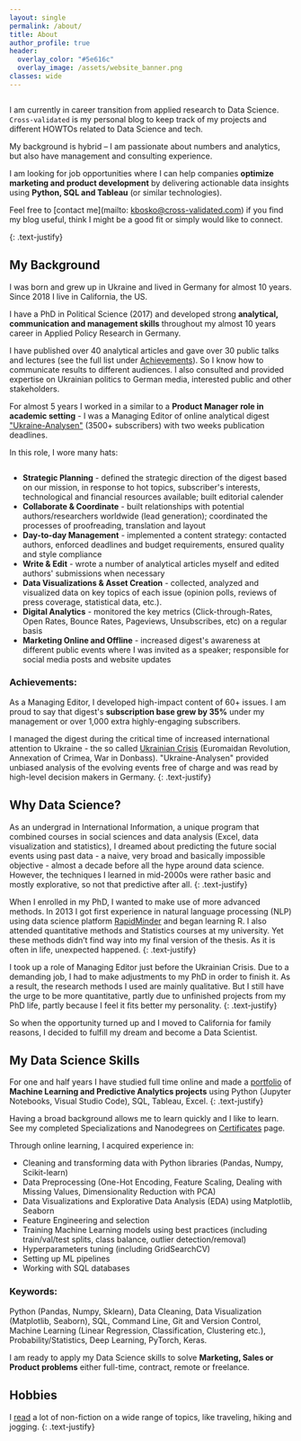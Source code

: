 ```yaml
---
layout: single
permalink: /about/
title: About
author_profile: true
header:
  overlay_color: "#5e616c"
  overlay_image: /assets/website_banner.png
classes: wide
---
```


<figure style="width: 30%" class="align-right">
  <img src="{{ site.url }}{{ site.baseurl }}/assets/images/hawaii.jpg" alt="">
</figure> 

I am currently in career transition from applied research to Data Science. `Cross-validated` is my personal blog to keep track of my projects and different HOWTOs related to Data Science and tech.

My background is hybrid – I am passionate about numbers and analytics, but also have management and consulting experience.

I am looking for job opportunities where I can help companies **optimize marketing and product development** by delivering actionable data insights using **Python, SQL and Tableau** (or similar technologies). 

Feel free to [contact me](mailto: kbosko@cross-validated.com) if you find my blog useful, think I might be a good fit or simply would like to connect. 


{: .text-justify}

## My Background
I was born and grew up in Ukraine and lived in Germany for almost 10 years. Since 2018 I live in California, the US.

I have a PhD in Political Science (2017) and developed strong **analytical, communication and management skills** throughout my almost 10 years career in Applied Policy Research in Germany. 

I have published over 40 analytical articles and gave over 30 public talks and lectures (see the full list under [Achievements](/achievements/)). So I know how to communicate results to different audiences. I also consulted and provided expertise on Ukrainian politics to German media, interested public and other stakeholders.

For almost 5 years I worked in a similar to a **Product Manager role in academic setting** - I was a Managing Editor of online analytical digest ["Ukraine-Analysen"](https://www.laender-analysen.de/ukraine-analysen/) (3500+ subscribers) with two weeks publication deadlines. 

In this role, I wore many hats:
<figure style="width: 30%" class="align-right">
  <img src="{{ site.url }}{{ site.baseurl }}/assets/images/Ukraine-Analysen-800.jpg" alt="">
</figure> 

- **Strategic Planning** - defined the strategic direction of the digest based on our mission, in response to hot topics, subscriber's interests, technological and financial resources available; built editorial calender
- **Collaborate & Coordinate** - built relationships with potential authors/researchers worldwide (lead generation); coordinated the processes of proofreading, translation and layout
- **Day-to-day Management** -  implemented a content strategy: contacted authors, enforced deadlines and budget requirements, ensured quality and style compliance 
- **Write & Edit** - wrote a number of analytical articles myself and edited authors' submissions when necessary
- **Data Visualizations & Asset Creation** - collected, analyzed and visualized data on key topics of each issue (opinion polls, reviews of press coverage, statistical data, etc.).
- **Digital Analytics** - monitored the key metrics (Click-through-Rates, Open Rates, Bounce Rates, Pageviews, Unsubscribes, etc) on a regular basis 
- **Marketing Online and Offline** - increased digest's awareness at different public events where I was invited as a speaker; responsible for social media posts and website updates


### Achievements:

As a Managing Editor, I developed high-impact content of 60+ issues. I am proud to say that digest's **subscription base grew by 35%** under my management or over 1,000 extra highly-engaging subscribers.

I managed the digest during the critical time of increased international attention to Ukraine - the so called [Ukrainian Crisis](https://en.wikipedia.org/wiki/Ukrainian_crisis) (Euromaidan Revolution, Annexation of Crimea, War in Donbass). "Ukraine-Analysen" provided unbiased analysis of the evolving events free of charge and was read by high-level decision makers in Germany. 
{: .text-justify}

## Why Data Science?
As an undergrad in International Information, a unique program that combined courses in social sciences and data analysis (Excel, data visualization and statistics), I dreamed about predicting the future social events using past data - a naive, very broad and basically impossible  objective - almost a decade before all the hype around data science. However, the techniques I learned in mid-2000s were rather basic and mostly explorative, so not that predictive after all.
{: .text-justify}

When I enrolled in my PhD, I wanted to make use of more advanced methods. In 2013 I got first experience in natural language processing (NLP) using data science platform [RapidMinder](https://rapidminer.com) and began learning R. I also attended quantitative methods and Statistics courses at my university. Yet these methods didn’t find way into my final version of the thesis. As it is often in life, unexpected happened.
{: .text-justify}

I took up a role of Managing Editor just before the Ukrainian Crisis. Due to a demanding job, I had to make adjustments to my PhD in order to finish it. As a result, the research methods I used are mainly qualitative. But I still have the urge to be more quantitative, partly due to unfinished projects from my PhD life, partly because I feel it fits better my personality. 
{: .text-justify}

So when the opportunity turned up and I moved to California for family reasons, I decided to fulfill my dream and become a Data Scientist.

## My Data Science Skills

For one and half years I have studied full time online and made a [portfolio](/portfolio) of **Machine Learning and Predictive Analytics projects** using Python (Jupyter Notebooks, Visual Studio Code), SQL, Tableau, Excel. 
{: .text-justify}

Having a broad background allows me to learn quickly and I like to learn. See my completed Specializations and Nanodegrees on [Certificates](/certificates) page.

Through online learning, I acquired experience in:
- Cleaning and transforming data with Python libraries (Pandas, Numpy, Scikit-learn)
- Data Preprocessing (One-Hot Encoding, Feature Scaling, Dealing with Missing Values, Dimensionality Reduction with PCA)
- Data Visualizations and Explorative Data Analysis (EDA) using Matplotlib, Seaborn
- Feature Engineering and selection
- Training Machine Learning models using best practices (including train/val/test splits, class balance, outlier detection/removal) 
- Hyperparameters tuning (including GridSearchCV)
- Setting up ML pipelines
- Working with SQL databases


### Keywords:

Python (Pandas, Numpy, Sklearn),  Data Cleaning, Data Visualization (Matplotlib, Seaborn), SQL, Command Line, Git and Version Control, Machine Learning (Linear Regression, Classification, Clustering etc.), Probability/Statistics, Deep Learning, PyTorch, Keras.

I am ready to apply my Data Science skills to solve **Marketing, Sales or Product problems** either full-time, contract, remote or freelance.

## Hobbies
I [read](https://www.goodreads.com/user/show/59162734-katerina-bosko) a lot of non-fiction on a wide range of topics, like traveling, hiking and jogging.
{: .text-justify}




